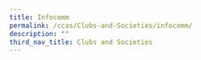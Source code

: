 ```yaml
---
title: Infocomm
permalink: /ccas/Clubs-and-Societies/infocomm/
description: ""
third_nav_title: Clubs and Societies
---
```

